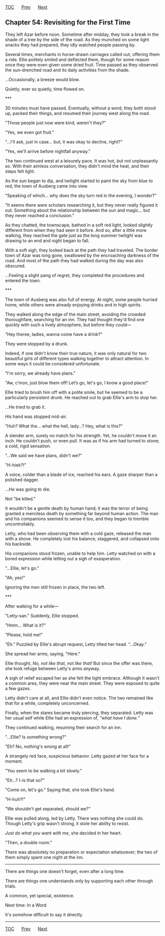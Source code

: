 [TOC](../readme.md)&nbsp;&nbsp;&nbsp;&nbsp;&nbsp;&nbsp;[Prev](index_split_029.md)&nbsp;&nbsp;&nbsp;&nbsp;&nbsp;&nbsp;[Next](index_split_031.md)



## Chapter 54: Revisiting for the First Time

They left Azar before noon. Sometime after midday, they took a break in
the shade of a tree by the side of the road. As they munched on some
light snacks they had prepared, they idly watched people passing by.

Several times, merchants in horse-drawn carriages called out, offering
them a ride. Ellie politely smiled and deflected them, though for some
reason once they were even given some dried fruit. Time passed as they
observed the sun-drenched road and its daily activities from the shade.

...Occasionally, a breeze would blow.

Quietly, ever so quietly, time flowed on.

\*\*\*

30 minutes must have passed. Eventually, without a word, they both stood
up, packed their things, and resumed their journey west along the road.

"Those people just now were kind, weren't they?"

"Yes, we even got fruit."

"...I'll ask, just in case... but, it was okay to decline, right?"

"Yes, we'll arrive before nightfall anyway."

The two continued west at a leisurely pace. It was hot, but not
unpleasantly so. With their aimless conversation, they didn't mind the
heat, and their steps felt light.

As the sun began to dip, and twilight started to paint the sky from blue
to red, the town of Ausberg came into view.

"Speaking of which... why does the sky turn red in the evening, I
wonder?"

"It seems there were scholars researching it, but they never really
figured it out. Something about the relationship between the sun and
magic... but they never reached a conclusion."

As they chatted, the townscape, bathed in a soft red light, looked
slightly different from when they had seen it before. And so, after a
little more walking, they reached the gate just as the long summer
twilight was drawing to an end and night began to fall.

With a soft sigh, they looked back at the path they had traveled. The
border town of Azar was long gone, swallowed by the encroaching darkness
of the road. And most of the path they had walked during the day was
also obscured.

...Feeling a slight pang of regret, they completed the procedures and
entered the town.

\*\*\*

The town of Ausberg was also full of energy. At night, some people
hurried home, while others were already enjoying drinks and in high
spirits.

They walked along the edge of the main street, avoiding the crowded
thoroughfare, searching for an inn. They had thought they'd find one
quickly with such a lively atmosphere, but before they could—

"Hey theree, ladies, wanna come have a drink?"

They were stopped by a drunk.

Indeed, if one didn't know their true nature, it was only natural for
two beautiful girls of different types walking together to attract
attention. In some ways it could be considered unfortunate.

"I'm sorry, we already have plans."

"Aw, c’mon, just blow them off! Let’s go, let's go, I know a good
place!"

Ellie tried to brush him off with a polite smile, but he seemed to be a
particularly persistent drunk. He reached out to grab Ellie's arm to
stop her.

...He tried to grab it.

His hand was stopped mid-air.

"Huh? What the... what the hell, lady...? Hey, what is this?"

A slender arm, surely no match for his strength. Yet, he couldn't move
it an inch. He couldn't push, or even pull. It was as if his arm had
turned to stone; a cold, rigid sensation.

"...We said we have plans, didn't we?"

"H-hiek?!"

A voice, colder than a blade of ice, reached his ears. A gaze sharper
than a polished dagger.

...He was going to die.

Not "be killed."

It wouldn’t be a gentle death by human hand; it was the terror of being
granted a merciless death by something far beyond human action. The man
and his companions seemed to sense it too, and they began to tremble
uncontrollably.

Letty, who had been observing them with a cold gaze, released the man
with a shove. He completely lost his balance, staggered, and collapsed
onto his backside.

His companions stood frozen, unable to help him. Letty watched on with a
bored expression while letting out a sigh of exasperation.

"...Ellie, let's go."

"Ah, yes!"

Ignoring the men still frozen in place, the two left.

\*\*\*

After walking for a while—

"Letty-san." Suddenly, Ellie stopped.

"Hmm... What is it?"

"Please, hold me!"

"Eh.” Puzzled by Ellie's abrupt request, Letty tilted her head.
“...Okay."

She spread her arms, saying, "Here."

Ellie thought, *No, not like that, not like that!* But since the offer
was there, she took refuge between Letty's arms anyway.

A sigh of relief escaped her as she felt the tight embrace. Although it
wasn't a common area, they were near the main street. They were exposed
to quite a few gazes.

Letty didn't care at all, and Ellie didn't even notice. The two remained
like that for a while, completely unconcerned.

Finally, when the stares became truly piercing, they separated. Letty
was her usual self while Ellie had an expression of, *"what have I
done.”*

They continued walking, resuming their search for an inn.

"...Ellie? Is something wrong?"

"Eh? No, nothing's wrong at all!"

A strangely red face, suspicious behavior. Letty gazed at her face for a
moment.

"You seem to be walking a bit slowly."

"Eh...? I-is that so?"

"Come on, let's go." Saying that, she took Ellie's hand.

"H-huh?!"

"We shouldn't get separated, should we?"

Ellie was pulled along, led by Letty. There was nothing she could do.
Though Letty's grip wasn't strong, it stole her ability to resist.

*Just do what you want with me*, she decided in her heart.

"Then, a double room."

There was absolutely no preparation or expectation whatsoever; the two
of them simply spent one night at the inn.

------------------------------------------------------------------------

There are things one doesn't forget, even after a long time.

There are things one understands only by supporting each other through
trials.

A common, yet special, existence.

Next time: In a Word

It's somehow difficult to say it directly.


---
[TOC](../readme.md)&nbsp;&nbsp;&nbsp;&nbsp;&nbsp;&nbsp;[Prev](index_split_029.md)&nbsp;&nbsp;&nbsp;&nbsp;&nbsp;&nbsp;[Next](index_split_031.md)

